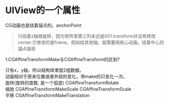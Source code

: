 # UIView的一个属性

CG动画也是绕着锚点的。anchorPoint

>只绕着z轴做旋转，因为矩阵里第三列永远是001.transform并没有修改center.它修改的是frame。假如绕其他轴，就需要用核心动画。绕着中心的锚点旋转  

1.CGAffineTransformMake与CGAffineTransform的区别?

只有x，y轴，所以结构体里就2组数据。  
动画相对于原来位置或者外观的变化，带make的只变化一次。  
旋转(旋转的度数, 是一个弧度) CGAffineTransformRotate  
缩放 CGAffineTransformMakeScale CGAffineTransformScale  
平移 CGAffineTransformMakeTranslation

